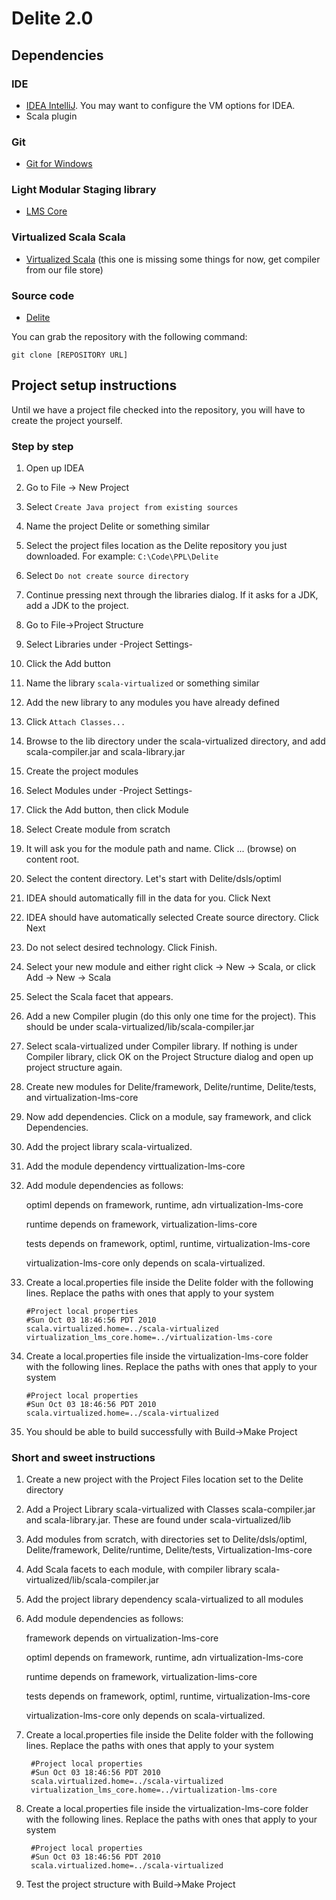 Delite 2.0
==========

Dependencies
------------

### IDE
* [IDEA IntelliJ](http://www.jetbrains.com/idea/download/). You may want to configure the VM options for IDEA.
* Scala plugin

### Git
* [Git for Windows](http://code.google.com/p/msysgit/)

### Light Modular Staging library
* [LMS Core](http://github.com/TiarkRompf/virtualization-lms-core)

### Virtualized Scala Scala
* [Virtualized Scala](http://github.com/TiarkRompf/scala-virtualized)
(this one is missing some things for now, get compiler from our file store)

### Source code
* [Delite](http://github.com/stanford-ppl/Delite)

You can grab the repository with the following command:

`git clone [REPOSITORY URL]`

Project setup instructions
--------------------------

Until we have a project file checked into the repository, you will have to create the project yourself.

### Step by step

1. Open up IDEA
2. Go to File -> New Project
3. Select `Create Java project from existing sources`

4. Name the project Delite or something similar
5. Select the project files location as the Delite repository you just downloaded. For example: `C:\Code\PPL\Delite`

6. Select `Do not create source directory`

7. Continue pressing next through the libraries dialog. If it asks for a JDK, add a JDK to the project.

8. Go to File->Project Structure
9. Select Libraries under -Project Settings-
10. Click the Add button
11. Name the library `scala-virtualized` or something similar
12. Add the new library to any modules you have already defined
13. Click `Attach Classes...`
14. Browse to the lib directory under the scala-virtualized directory, and add scala-compiler.jar and scala-library.jar

15. Create the project modules
16. Select Modules under -Project Settings-
17. Click the Add button, then click Module
18. Select Create module from scratch
19. It will ask you for the module path and name. Click ... (browse) on content root.
20. Select the content directory. Let's start with Delite/dsls/optiml
21. IDEA should automatically fill in the data for you. Click Next
22. IDEA should have automatically selected Create source directory. Click Next
23. Do not select desired technology. Click Finish.

24. Select your new module and either right click -> New -> Scala, or click Add -> New -> Scala
25. Select the Scala facet that appears.
26. Add a new Compiler plugin (do this only one time for the project). This should be under scala-virtualized/lib/scala-compiler.jar
27. Select scala-virtualized under Compiler library. If nothing is under Compiler library, click OK on the Project Structure dialog and open up project structure again.

28. Create new modules for Delite/framework, Delite/runtime, Delite/tests, and virtualization-lms-core

29. Now add dependencies. Click on a module, say framework, and click Dependencies.
30. Add the project library scala-virtualized.
31. Add the module dependency virttualization-lms-core
32. Add module dependencies as follows:

    optiml depends on framework, runtime, adn virtualization-lms-core

    runtime depends on framework, virtualization-lims-core

    tests depends on framework, optiml, runtime, virtualization-lms-core

    virtualization-lms-core only depends on scala-virtualized.

33. Create a local.properties file inside the Delite folder with the following lines. Replace the paths with ones that apply to your system

        #Project local properties
        #Sun Oct 03 18:46:56 PDT 2010
        scala.virtualized.home=../scala-virtualized
        virtualization_lms_core.home=../virtualization-lms-core
    
34. Create a local.properties file inside the virtualization-lms-core folder with the following lines. Replace the paths with ones that apply to your system

        #Project local properties
        #Sun Oct 03 18:46:56 PDT 2010
        scala.virtualized.home=../scala-virtualized
                
35. You should be able to build successfully with Build->Make Project

### Short and sweet instructions

1. Create a new project with the Project Files location set to the Delite directory
2. Add a Project Library scala-virtualized with Classes scala-compiler.jar and scala-library.jar. These are found under scala-virtualized/lib
3. Add modules from scratch, with directories set to Delite/dsls/optiml, Delite/framework, Delite/runtime, Delite/tests, Virtualization-lms-core
4. Add Scala facets to each module, with compiler library scala-virtualized/lib/scala-compiler.jar
5. Add the project library dependency scala-virtualized to all modules
6. Add module dependencies as follows:

    framework depends on virtualization-lms-core

    optiml depends on framework, runtime, adn virtualization-lms-core

    runtime depends on framework, virtualization-lims-core

    tests depends on framework, optiml, runtime, virtualization-lms-core

    virtualization-lms-core only depends on scala-virtualized.
7. Create a local.properties file inside the Delite folder with the following lines. Replace the paths with ones that apply to your system

        #Project local properties
        #Sun Oct 03 18:46:56 PDT 2010
        scala.virtualized.home=../scala-virtualized
        virtualization_lms_core.home=../virtualization-lms-core
    
8. Create a local.properties file inside the virtualization-lms-core folder with the following lines. Replace the paths with ones that apply to your system

        #Project local properties
        #Sun Oct 03 18:46:56 PDT 2010
        scala.virtualized.home=../scala-virtualized
        
9. Test the project structure with Build->Make Project
